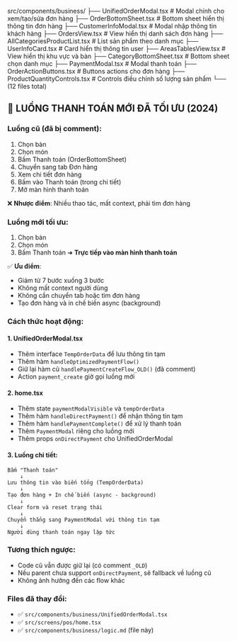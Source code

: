 src/components/business/
├── UnifiedOrderModal.tsx        # Modal chính cho xem/tạo/sửa đơn hàng
├── OrderBottomSheet.tsx         # Bottom sheet hiển thị thông tin đơn hàng
├── CustomerInfoModal.tsx        # Modal nhập thông tin khách hàng
├── OrdersView.tsx              # View hiển thị danh sách đơn hàng
├── AllCategoriesProductList.tsx # List sản phẩm theo danh mục
├── UserInfoCard.tsx            # Card hiển thị thông tin user
├── AreasTablesView.tsx         # View hiển thị khu vực và bàn
├── CategoryBottomSheet.tsx     # Bottom sheet chọn danh mục
├── PaymentModal.tsx            # Modal thanh toán
├── OrderActionButtons.tsx      # Buttons actions cho đơn hàng
├── ProductQuantityControls.tsx # Controls điều chỉnh số lượng sản phẩm
└── (12 files total)

## 🚀 LUỒNG THANH TOÁN MỚI ĐÃ TỐI ƯU (2024)

### Luồng cũ (đã bị comment):
1. Chọn bàn
2. Chọn món  
3. Bấm Thanh toán (OrderBottomSheet)
4. Chuyển sang tab Đơn hàng
5. Xem chi tiết đơn hàng
6. Bấm vào Thanh toán (trong chi tiết)
7. Mở màn hình thanh toán

❌ **Nhược điểm**: Nhiều thao tác, mất context, phải tìm đơn hàng

### Luồng mới tối ưu:
1. Chọn bàn
2. Chọn món
3. Bấm Thanh toán ➜ **Trực tiếp vào màn hình thanh toán**

✅ **Ưu điểm**: 
- Giảm từ 7 bước xuống 3 bước
- Không mất context người dùng
- Không cần chuyển tab hoặc tìm đơn hàng
- Tạo đơn hàng và in chế biến async (background)

### Cách thức hoạt động:

#### 1. UnifiedOrderModal.tsx
- Thêm interface `TempOrderData` để lưu thông tin tạm
- Thêm hàm `handleOptimizedPaymentFlow()` 
- Giữ lại hàm cũ `handlePaymentCreateFlow_OLD()` (đã comment)
- Action `payment_create` giờ gọi luồng mới

#### 2. home.tsx  
- Thêm state `paymentModalVisible` và `tempOrderData`
- Thêm hàm `handleDirectPayment()` để nhận thông tin tạm
- Thêm hàm `handlePaymentComplete()` để xử lý thanh toán
- Thêm `PaymentModal` riêng cho luồng mới
- Thêm props `onDirectPayment` cho UnifiedOrderModal

#### 3. Luồng chi tiết:
```
Bấm "Thanh toán" 
    ↓
Lưu thông tin vào biến tổng (TempOrderData)
    ↓
Tạo đơn hàng + In chế biến (async - background)
    ↓  
Clear form và reset trạng thái
    ↓
Chuyển thẳng sang PaymentModal với thông tin tạm
    ↓
Người dùng thanh toán ngay lập tức
```

### Tương thích ngược:
- Code cũ vẫn được giữ lại (có comment `_OLD`)
- Nếu parent chưa support `onDirectPayment`, sẽ fallback về luồng cũ
- Không ảnh hưởng đến các flow khác

### Files đã thay đổi:
- ✅ `src/components/business/UnifiedOrderModal.tsx`
- ✅ `src/screens/pos/home.tsx`  
- ✅ `src/components/business/logic.md` (file này)
